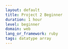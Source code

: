 ```yaml
---
layout: default
title: Project 2 Beginner
duration: 1 hour
level: beginner
domain: web
lang_or_framework: ruby
tags: datatype array
---
```

